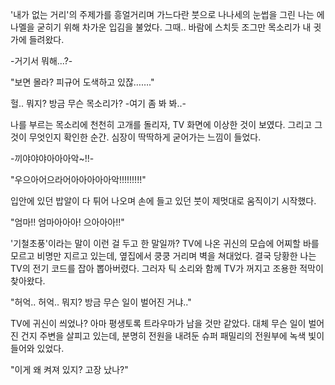 '내가 없는 거리'의 주제가를 흥얼거리며 가느다란 붓으로 나나세의 눈썹을 그린 나는 에나멜을 굳히기 위해 차가운 입김을 불었다.
그때.. 바람에 스치듯 조그만 목소리가 내 귓가에 들려왔다.

-거기서 뭐해...?- 

"보면 몰라? 피규어 도색하고 있잖……." 

헐.. 뭐지? 방금 무슨 목소리가?
-여기 좀 봐 봐..- 

나를 부르는 목소리에 천천히 고개를 돌리자, TV 화면에 이상한 것이 보였다.
그리고 그것이 무엇인지 확인한 순간. 심장이 딱딱하게 굳어가는 느낌이 들었다.

-끼야야야아아아악~!!- 

"우으아어으라어아아아아아악!!!!!!!!!" 

입안에 있던 밥알이 다 튀어 나오며 손에 들고 있던 붓이 제멋대로 움직이기 시작했다.

"엄마!! 엄마아아아! 으아아아!!" 

'기철초풍'이라는 말이 이런 걸 두고 한 말일까?
TV에 나온 귀신의 모습에 어찌할 바를 모르고 비명만 지르고 있는데, 옆집에서 쿵쿵 거리며 벽을 쳐대었다.
결국 당황한 나는 TV의 전기 코드를 잡아 뽑아버렸다. 그러자 틱 소리와 함께 TV가 꺼지고 조용한 적막이 찾아왔다.

"허억.. 허억.. 뭐지? 방금 무슨 일이 벌어진 거냐.." 

TV에 귀신이 씌었나? 아마 평생토록 트라우마가 남을 것만 같았다.
대체 무슨 일이 벌어진 건지 주변을 살피고 있는데, 분명히 전원을 내려둔 슈퍼 패밀리의 전원부에 녹색 빛이 들어와 있었다.

"이게 왜 켜져 있지? 고장 났나?" 